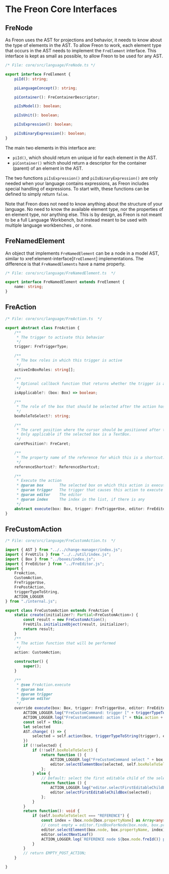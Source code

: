 # The Freon Core Interfaces

## FreNode

As Freon uses the AST for projections and behavior, it needs to know about the type of elements in the AST.
To allow Freon to work, each element type that occurs in the AST needs to implement the `FreElement` interface.
This interface is kept as small as possible, to allow Freon to be used for any AST.

```ts
/* File: core/src/language/FreNode.ts */

export interface FreElement {
	piId(): string;

	piLanguageConcept(): string;

	piContainer(): FreContainerDescriptor;

	piIsModel(): boolean;

	piIsUnit(): boolean;

	piIsExpression(): boolean;

	piIsBinaryExpression(): boolean;
}
```

The main two elements in this interface are:

- `piId()`, which should return en unique id for each element in the AST.
- `piContainer()` which should return a descriptor for the container (parent) of an element in the AST.

The two functions `piIsExpression()` and `piIsBinaryExpression()` are only needed when your language
contains expressions, as Freon includes special handling of expressions.
To start with, these functions can be defined to simply return `false`.

Note that Freon does not need to know anything about the structure of your language.
No need to know the available element type, nor the properties of en element type, nor anything else.
This is by design, as Freon is not meant to be a full Language Workbench,
but instead meant to be used with multiple language workbenches , or none.


## FreNamedElement

An object that implements `FreNamedElement` can be a node in a model AST, similar to
xref:element-interface[`FreElement`]
implementations. The difference is that `FreNamedElements` have a name property.

```ts
/* File: core/src/language/FreNamedElement.ts  */

export interface FreNamedElement extends FreElement {
	name: string;
}
```

## FreAction

```ts
/* File: core/src/language/FreAction.ts  */

export abstract class FreAction {
	/**
	 * The trigger to activate this behavior
	 */
	trigger: FreTriggerType;

	/**
	 * The box roles in which this trigger is active
	 */
	activeInBoxRoles: string[];

	/**
	 * Optional callback function that returns whether the trigger is applicable for the specific box.
	 */
	isApplicable?: (box: Box) => boolean;

	/**
	 * The role of the box that should be selected after the action has been executing.
	 */
	boxRoleToSelect?: string;

	/**
	 * The caret position where the cursor should be positioned after the action has been executed.
	 * Only applicable if the selected box is a TextBox.
	 */
	caretPosition?: FreCaret;

	/**
	 * The property name of the reference for which this is a shortcut.
	 */
	referenceShortcut?: ReferenceShortcut;

	/**
	 * Execute the action
	 * @param box       The selected box on which this action is executed
	 * @param trigger   The trigger that causes this action to execute
	 * @param editor    The editor
	 * @param index     The index in the list, if there is any
	 */
	abstract execute(box: Box, trigger: FreTriggerUse, editor: FreEditor, index?: number): FrePostAction;
}
```

## FreCustomAction

```ts
/* File: core/src/language/FreCustomAction.ts  */

import { AST } from "../../change-manager/index.js";
import { FreUtils } from "../../util/index.js";
import { Box } from "../boxes/index.js";
import { FreEditor } from "../FreEditor.js";
import {
    FreAction,
    CustomAction,
    FreTriggerUse,
    FrePostAction,
    triggerTypeToString,
    ACTION_LOGGER
} from "./internal.js";

export class FreCustomAction extends FreAction {
    static create(initializer?: Partial<FreCustomAction>) {
        const result = new FreCustomAction();
        FreUtils.initializeObject(result, initializer);
        return result;
    }
    /**
     * The action function that will be performed
     */
    action: CustomAction;

    constructor() {
        super();
    }

    /**
     * @see FreAction.execute
     * @param box
     * @param trigger
     * @param editor
     */
    override execute(box: Box, trigger: FreTriggerUse, editor: FreEditor): FrePostAction {
        ACTION_LOGGER.log("FreCustomCommand: trigger [" + triggerTypeToString(trigger) + "]");
        ACTION_LOGGER.log("FreCustomCommand: action [" + this.action + "]");
        const self = this;
        let selected
        AST.change( () => {
            selected = self.action(box, triggerTypeToString(trigger), editor);
        })
        if (!!selected) {
            if (!!self.boxRoleToSelect) {
                return function () {
                    ACTION_LOGGER.log("FreCustomCommand select " + box.node.freLanguageConcept() + " box " + self.boxRoleToSelect);
                    editor.selectElementBox(selected, self.boxRoleToSelect, self.caretPosition);
                };
            } else {
                // Default: select the first editable child of the selected element
                return function () {
                    ACTION_LOGGER.log("editor.selectFirstEditableChildBox(selected) ");
                    editor.selectFirstEditableChildBox(selected);
                };
            }
        }
        return function(): void {
            if (self.boxRoleToSelect === "REFERENCE") {
                const index = (box.node[box.propertyName] as Array<any>).length -1
                // const empty = editor.findBoxForNode(box.node, box.propertyName)
                editor.selectElement(box.node, box.propertyName, index)
                editor.selectNextLeaf()
                ACTION_LOGGER.log(`REFERENCE node ${box.node.freId()} prop ${box.propertyName} index ${index}`)
            }
        }
        // return EMPTY_POST_ACTION;
    }

}
```
